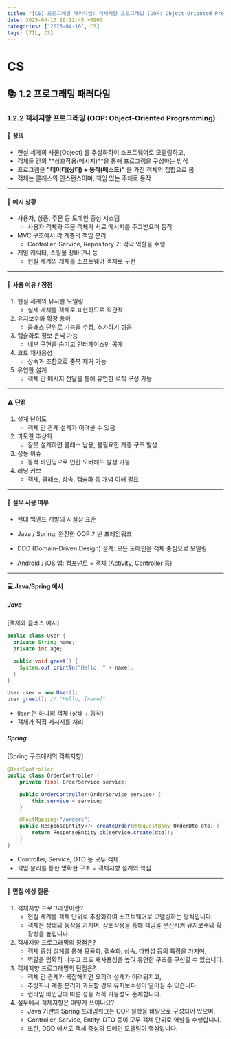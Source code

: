 ```yaml
---
title: "[CS] 프로그래밍 패러다임: 객체지향 프로그래밍 (OOP: Object-Oriented Programming)"
date: 2025-04-16 16:12:45 +0900
categories: ["2025-04-16", CS]
tags: [TIL, CS]
---
```

# CS
## 📚 1.2 프로그래밍 패러다임

### 1.2.2 객체지향 프로그래밍 (OOP: Object-Oriented Programming)

#### 📘 정의
- 현실 세계의 사물(Object) 를 추상화하여 소프트웨어로 모델링하고,
- 객체들 간의 **상호작용(메시지)**을 통해 프로그램을 구성하는 방식
- 프로그램을 **"데이터(상태) + 동작(메소드)"** 을 가진 객체의 집합으로 봄
- 객체는 클래스의 인스턴스이며, 책임 있는 주체로 동작

---

#### 📌 예시 상황
- 사용자, 상품, 주문 등 도메인 중심 시스템
  - 사용자 객체와 주문 객체가 서로 메시지를 주고받으며 동작
- MVC 구조에서 각 계층의 책임 분리
  - Controller, Service, Repository 가 각각 역할을 수행
- 게임 캐릭터, 쇼핑몰 장바구니 등
  - 현실 세계의 개체를 소프트웨어 객체로 구현

---

#### 🎯 사용 이유 / 장점
1. 현실 세계와 유사한 모델링
   - 실제 개체를 객체로 표현하므로 직관적
2. 유지보수와 확장 용이
   - 클래스 단위로 기능을 수정, 추가하기 쉬움
3. 캡슐화로 정보 은닉 가능
   - 내부 구현을 숨기고 인터페이스만 공개
4. 코드 재사용성
   - 상속과 조합으로 중복 제거 가능
5. 유연한 설계
   - 객체 간 메시지 전달을 통해 유연한 로직 구성 가능

---

#### ⚠️ 단점
1. 설계 난이도
   - 객체 간 관계 설계가 어려울 수 있음
2. 과도한 추상화
   - 잘못 설계하면 클래스 남용, 불필요한 계층 구조 발생
3. 성능 이슈
   - 동적 바인딩으로 인한 오버헤드 발생 가능
4. 러닝 커브
   - 객체, 클래스, 상속, 캡슐화 등 개념 이해 필요

---

#### 🏢 실무 사용 여부
- 현대 백엔드 개발의 사실상 표준
   
- Java / Spring: 완전한 OOP 기반 프레임워크
- DDD (Domain-Driven Design) 설계: 모든 도메인을 객체 중심으로 모델링
- Android / iOS 앱: 컴포넌트 = 객체 (Activity, Controller 등)

---

#### 💻 Java/Spring 예시
##### Java

[객체와 클래스 예시]

```java
public class User {
  private String name;
  private int age;

  public void greet() {
    System.out.println("Hello, " + name);
  }
}

User user = new User();
user.greet(); // "Hello, [name]"
```

- `User` 는 하나의 객체 (상태 + 동작)
- 객체가 직접 메시지를 처리


##### Spring
[Spring 구조에서의 객체지향]

```java
@RestController
public class OrderController {
    private final OrderService service;

    public OrderController(OrderService service) {
        this.service = service;
    }

    @PostMapping("/orders")
    public ResponseEntity<?> createOrder(@RequestBody OrderDto dto) {
        return ResponseEntity.ok(service.create(dto));
    }
}

```
- Controller, Service, DTO 등 모두 객체
- 책임 분리를 통한 명확한 구조 = 객체지향 설계의 핵심

---

#### 🎤 면접 예상 질문
1. 객체지향 프로그래밍이란?
   - 현실 세계를 객체 단위로 추상화하여 소프트웨어로 모델링하는 방식입니다.
   - 객체는 상태와 동작을 가지며, 상호작용을 통해 책임을 분산시켜 유지보수와 확장성을 높입니다.
2. 객체지향 프로그래밍의 장점은?
   - 객체 중심 설계를 통해 모듈화, 캡슐화, 상속, 다형성 등의 특징을 가지며,
   - 역할을 명확히 나누고 코드 재사용성을 높여 유연한 구조를 구성할 수 있습니다.
3. 객체지향 프로그래밍의 단점은?
   - 객체 간 관계가 복잡해지면 오히려 설계가 어려워지고,
   - 추상화나 계층 분리가 과도할 경우 유지보수성이 떨어질 수 있습니다.
   - 런타임 바인딩에 따른 성능 저하 가능성도 존재합니다.
4. 실무에서 객체지향은 어떻게 쓰이나요?
   - Java 기반의 Spring 프레임워크는 OOP 철학을 바탕으로 구성되어 있으며,
   - Controller, Service, Entity, DTO 등이 모두 객체 단위로 역할을 수행합니다.
   - 또한, DDD 에서도 객체 중심의 도메인 모델링이 핵심입니다.
